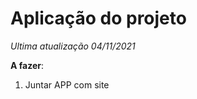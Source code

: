 
# Aplicação do projeto


<i>Ultima atualização 04/11/2021</i>

<b>A fazer</b>:

1. Juntar APP com site<br>
